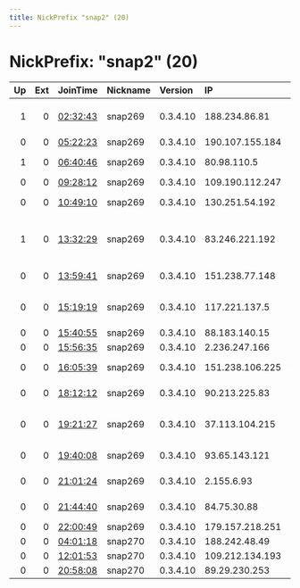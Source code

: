 ```yaml
---
title: NickPrefix "snap2" (20)
---
```


# NickPrefix: "snap2" (20)

|   Up |   Ext | JoinTime                                                                                            | Nickname   | Version   | IP              | AS                                      | CC   |   ORp |   Dirp | OS    | Contact   |   eFamMembers |
|-----:|------:|:----------------------------------------------------------------------------------------------------|:-----------|:----------|:----------------|:----------------------------------------|:-----|------:|-------:|:------|:----------|--------------:|
|    1 |     0 | [02:32:43](https://metrics.torproject.org/rs.html#details/2948A8992743F40F3EA544BFA10B7BFF80267DBB) | snap269    | 0.3.4.10  | 188.234.86.81   | JSC ER-Telecom Holding                  | ru   | 41769 |      0 | Linux | None      |             1 |
|    0 |     0 | [05:22:23](https://metrics.torproject.org/rs.html#details/51337D83D6BD9CD10B274424EABDD9D43C33A086) | snap269    | 0.3.4.10  | 190.107.155.184 | Telgua                                  | hn   | 41937 |      0 | Linux | None      |             1 |
|    1 |     0 | [06:40:46](https://metrics.torproject.org/rs.html#details/72E2761D62F708731EE2E0A0E95390094D763B3E) | snap269    | 0.3.4.10  | 80.98.110.5     | Liberty Global B.V.                     | hu   | 37377 |      0 | Linux | None      |             1 |
|    0 |     0 | [09:28:12](https://metrics.torproject.org/rs.html#details/24F7D136E5F48FC9630486D3137486039F1E8ABB) | snap269    | 0.3.4.10  | 109.190.112.247 | OVH SAS                                 | fr   | 36125 |      0 | Linux | None      |             1 |
|    0 |     0 | [10:49:10](https://metrics.torproject.org/rs.html#details/D791F462B345EC708B5E1E39CE938C1E36146419) | snap269    | 0.3.4.10  | 130.251.54.192  | Consortium GARR                         | it   | 38451 |      0 | Linux | None      |             1 |
|    1 |     0 | [13:32:29](https://metrics.torproject.org/rs.html#details/F70EA4885361B5DAC4255502C598F929A1CDFB86) | snap269    | 0.3.4.10  | 83.246.221.192  | Closed Joint Stock Company TransTeleCom | ru   | 34221 |      0 | Linux | None      |             1 |
|    0 |     0 | [13:59:41](https://metrics.torproject.org/rs.html#details/59BFD7F74A31E0CA38CE4CC0A303A5033F7419D4) | snap269    | 0.3.4.10  | 151.238.77.148  | Aria Shatel Company Ltd                 | ir   | 41747 |      0 | Linux | None      |             1 |
|    0 |     0 | [15:19:19](https://metrics.torproject.org/rs.html#details/16A72CC055615B84BAA8311CEE6E1CF19E0D971F) | snap269    | 0.3.4.10  | 117.221.137.5   | National Internet Backbone              | in   | 45387 |      0 | Linux | None      |             1 |
|    0 |     0 | [15:40:55](https://metrics.torproject.org/rs.html#details/5771B16D463671979CE2B81A31B020643A4D5CE9) | snap269    | 0.3.4.10  | 88.183.140.15   | Free SAS                                | fr   | 34313 |      0 | Linux | None      |             1 |
|    0 |     0 | [15:56:35](https://metrics.torproject.org/rs.html#details/47299248CD1322704AEB0F120FBE208963F3F7BE) | snap269    | 0.3.4.10  | 2.236.247.166   | Fastweb                                 | it   | 46825 |      0 | Linux | None      |             1 |
|    0 |     0 | [16:05:39](https://metrics.torproject.org/rs.html#details/E0D4798DCD1C653C97E66C8CEC578F486C83127D) | snap269    | 0.3.4.10  | 151.238.106.225 | Aria Shatel Company Ltd                 | ir   | 43647 |      0 | Linux | None      |             1 |
|    0 |     0 | [18:12:12](https://metrics.torproject.org/rs.html#details/749A85D3A77C57D6369613AE9664D81398703376) | snap269    | 0.3.4.10  | 90.213.225.83   | Sky UK Limited                          | gb   | 42819 |      0 | Linux | None      |             1 |
|    0 |     0 | [19:21:27](https://metrics.torproject.org/rs.html#details/C72CDC69C1CA34020EDAB020EB2FEF12FACB176C) | snap269    | 0.3.4.10  | 37.113.104.215  | JSC ER-Telecom Holding                  | ru   | 44685 |      0 | Linux | None      |             1 |
|    0 |     0 | [19:40:08](https://metrics.torproject.org/rs.html#details/D7F0C1969B46C62219E5143388D07C16C346271E) | snap269    | 0.3.4.10  | 93.65.143.121   | Vodafone Italia S.p.A.                  | it   | 41327 |      0 | Linux | None      |             1 |
|    0 |     0 | [21:01:24](https://metrics.torproject.org/rs.html#details/F5D49967AA30D3720D794DEB54E8A9DDA3214B28) | snap269    | 0.3.4.10  | 2.155.6.93      | Vodafone Spain                          | es   | 38701 |      0 | Linux | None      |             1 |
|    0 |     0 | [21:44:40](https://metrics.torproject.org/rs.html#details/D4558DCDA4307D8BE0D1A58DCBB3C403E9C0D1D5) | snap269    | 0.3.4.10  | 84.75.30.88     | Liberty Global B.V.                     | ch   | 35031 |      0 | Linux | None      |             1 |
|    0 |     0 | [22:00:49](https://metrics.torproject.org/rs.html#details/A313EC0DEF0F9AF932B3EC1ED285A6D5A89CA888) | snap269    | 0.3.4.10  | 179.157.218.251 | CLARO S.A.                              | br   | 46233 |      0 | Linux | None      |             1 |
|    0 |     0 | [04:01:18](https://metrics.torproject.org/rs.html#details/0D0877C7CD97C81857932985CC5C7CCADEB09286) | snap270    | 0.3.4.10  | 188.242.48.49   | SkyNet Ltd.                             | ru   | 42779 |      0 | Linux | None      |             1 |
|    0 |     0 | [12:01:53](https://metrics.torproject.org/rs.html#details/67E89B62DFA76719ADD90BF68D55598A9EDBDD7D) | snap270    | 0.3.4.10  | 109.212.134.193 | Orange                                  | fr   | 38957 |      0 | Linux | None      |             1 |
|    0 |     0 | [20:58:08](https://metrics.torproject.org/rs.html#details/D6AFF1452541492FE7354E5CBC54A13EBB09E5F6) | snap270    | 0.3.4.10  | 89.29.230.253   | Tele Elda SA                            | es   | 34595 |      0 | Linux | None      |             1 |
